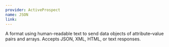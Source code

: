 ```yaml
---
provider: ActiveProspect
name: JSON
link:
---
```

A format using human-readable text to send data objects of attribute–value pairs and arrays. Accepts JSON, XML, HTML, or text responses.
